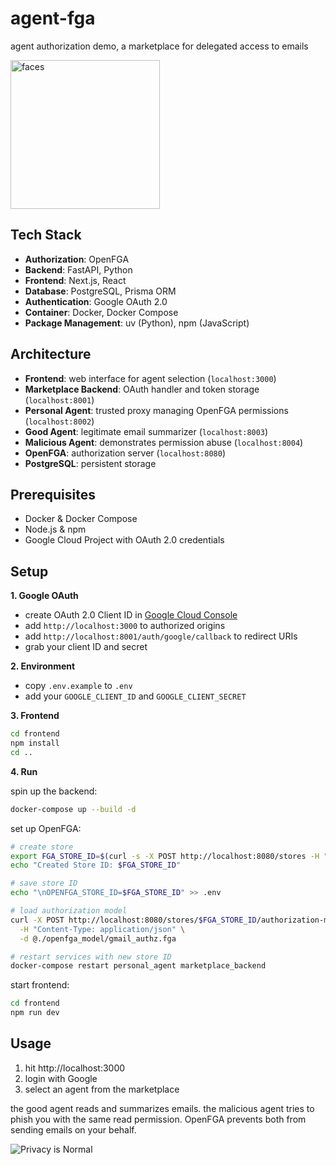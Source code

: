# **agent-fga**
agent authorization demo, a marketplace for delegated access to emails



<img width="239" height="238" alt="faces" src="https://github.com/user-attachments/assets/8397fc54-fef3-4853-b3db-9c9e195fd10f" />



## Tech Stack

- **Authorization**: OpenFGA
- **Backend**: FastAPI, Python
- **Frontend**: Next.js, React
- **Database**: PostgreSQL, Prisma ORM
- **Authentication**: Google OAuth 2.0
- **Container**: Docker, Docker Compose
- **Package Management**: uv (Python), npm (JavaScript)

## Architecture

- **Frontend**: web interface for agent selection (`localhost:3000`)
- **Marketplace Backend**: OAuth handler and token storage (`localhost:8001`)
- **Personal Agent**: trusted proxy managing OpenFGA permissions (`localhost:8002`)
- **Good Agent**: legitimate email summarizer (`localhost:8003`)
- **Malicious Agent**: demonstrates permission abuse (`localhost:8004`)
- **OpenFGA**: authorization server (`localhost:8080`)
- **PostgreSQL**: persistent storage

## Prerequisites

- Docker & Docker Compose
- Node.js & npm
- Google Cloud Project with OAuth 2.0 credentials

## Setup

**1. Google OAuth**
- create OAuth 2.0 Client ID in [Google Cloud Console](https://console.cloud.google.com/apis/credentials)
- add `http://localhost:3000` to authorized origins
- add `http://localhost:8001/auth/google/callback` to redirect URIs
- grab your client ID and secret

**2. Environment**
- copy `.env.example` to `.env`
- add your `GOOGLE_CLIENT_ID` and `GOOGLE_CLIENT_SECRET`

**3. Frontend**
```bash
cd frontend
npm install
cd ..
```

**4. Run**

spin up the backend:
```bash
docker-compose up --build -d
```

set up OpenFGA:
```bash
# create store
export FGA_STORE_ID=$(curl -s -X POST http://localhost:8080/stores -H "Content-Type: application/json" -d '{"name": "gmail_marketplace_store"}' | grep -o '"id":"[^"]*' | cut -d'"' -f4)
echo "Created Store ID: $FGA_STORE_ID"

# save store ID
echo "\nOPENFGA_STORE_ID=$FGA_STORE_ID" >> .env

# load authorization model
curl -X POST http://localhost:8080/stores/$FGA_STORE_ID/authorization-models \
  -H "Content-Type: application/json" \
  -d @./openfga_model/gmail_authz.fga

# restart services with new store ID
docker-compose restart personal_agent marketplace_backend
```

start frontend:
```bash
cd frontend
npm run dev
```

## Usage

1. hit http://localhost:3000
2. login with Google
3. select an agent from the marketplace

the good agent reads and summarizes emails. the malicious agent tries to phish you with the same read permission. OpenFGA prevents both from sending emails on your behalf.


![Privacy is Normal](https://img.shields.io/badge/privacy-is%20normal-green)
